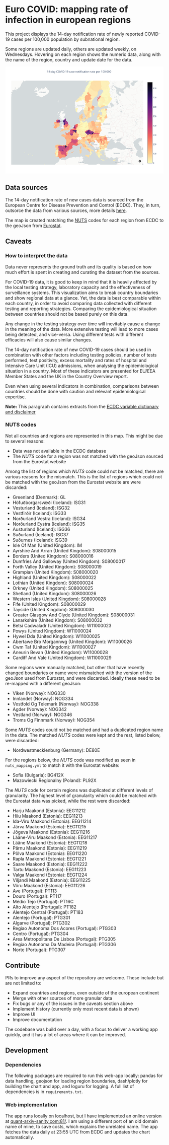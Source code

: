 # Euro COVID: mapping rate of infection in european regions

This project displays the 14-day notification rate of newly reported COVID-19 cases per 100,000 population by subnational region.

Some regions are updated daily, others are updated weekly, on Wednesdays. Hovering on each region shows the numeric data, along with the name of the region, country and update date for the data.

![user interface](https://github.com/pepicello/eurocovid/blob/master/assets/ui.png?raw=true)

## Data sources

The 14-day notification rate of new cases data is sourced from the European Centre for Disease Prevention and Control (ECDC). They, in turn, outsorce the data from various sources, more details [here](https://www.ecdc.europa.eu/en/covid-19/data-collection).

The map is created matching the [NUTS](https://en.wikipedia.org/wiki/Nomenclature_of_Territorial_Units_for_Statistics) codes for each region from ECDC to the geoJson from [Eurostat](https://ec.europa.eu/eurostat/web/gisco/geodata/reference-data/administrative-units-statistical-units/nuts).

## Caveats

### How to interpret the data
Data never represents the ground truth and its quality is based on how much effort is spent in creating and curating the dataset from the sources.

For COVID-19 data, it is good to keep in mind that it is heavily affected by the local testing strategy, laboratory capacity and the effectiveness of surveillance systems. This visualization aims to break country boundaries and show regional data at a glance. Yet, the data is best comparable within each country, in order to avoid comparing data collected with different testing and reporting strategies. Comparing the epidemiological situation between countries should not be based purely on this data.

Any change in the testing strategy over time will inevitably cause a change in the meaning of the data. More extensive testing will lead to more cases being detected, and vice-versa. Using different tests with different efficacies will also cause similar changes.

The 14-day notification rate of new COVID-19 cases should be used in combination with other factors including testing policies, number of tests performed, test positivity, excess mortality and rates of hospital and Intensive Care Unit (ICU) admissions, when analysing the epidemiological situation in a country. Most of these indicators are presented for EU/EEA Member States and the UK in the Country Overview report.

Even when using several indicators in combination, comparisons between countries should be done with caution and relevant epidemiological expertise.

**Note:** This paragraph contains extracts from the [ECDC variable dictionary and disclaimer](https://www.ecdc.europa.eu/sites/default/files/documents/2020-08-12_Variable_Dictionary_and_Disclaimer_subnational_weekly_data_0.pdf)

### NUTS codes

Not all countries and regions are represented in this map. This might be due to several reasons:
  - Data was not available in the ECDC database
  - The *NUTS* code for a region was not matched with the geoJson sourced from the Eurostat website

Among the list of regions which *NUTS* code could not be matched, there are various reasons for the mismatch.
This is the list of regions which could not be matched with the geoJson from the Eurostat website are were discarded:
  - Greenland (Denmark): GL
  - Höfuðborgarsvæði (Iceland): ISG31
  - Vesturland (Iceland): ISG32
  - Vestfirðir (Iceland): ISG33
  - Norðurland Vestra (Iceland): ISG34
  - Norðurland Eystra (Iceland): ISG35
  - Austurland (Iceland): ISG36
  - Suðurland (Iceland): ISG37
  - Suðurnes (Iceland): ISG39  
  - Isle Of Man (United Kingdom): IM
  - Ayrshire And Arran (United Kingdom): S08000015
  - Borders (United Kingdom): S08000016
  - Dumfries And Galloway (United Kingdom): S08000017
  - Forth Valley (United Kingdom): S08000019
  - Grampian (United Kingdom): S08000020
  - Highland (United Kingdom): S08000022
  - Lothian (United Kingdom): S08000024
  - Orkney (United Kingdom): S08000025
  - Shetland (United Kingdom): S08000026
  - Western Isles (United Kingdom): S08000028
  - Fife (United Kingdom): S08000029
  - Tayside (United Kingdom): S08000030
  - Greater Glasgow And Clyde (United Kingdom): S08000031
  - Lanarkshire (United Kingdom): S08000032
  - Betsi Cadwaladr (United Kingdom): W11000023
  - Powys (United Kingdom): W11000024
  - Hywel Dda (United Kingdom): W11000025
  - Abertawe Bro Morgannwg (United Kingdom): W11000026
  - Cwm Taf (United Kingdom): W11000027
  - Aneurin Bevan (United Kingdom): W11000028
  - Cardiff And Vale (United Kingdom): W11000029  

Some regions were manually matched, but other that have recently changed boundaries or name were mismatched with the version of the geoJson used from Eurostat, and were discarded. Ideally these need to be re-mapped with a different geoJson:
  - Viken (Norway): NOG330
  - Innlandet (Norway): NOG334
  - Vestfold Og Telemark (Norway): NOG338
  - Agder (Norway): NOG342
  - Vestland (Norway): NOG346
  - Troms Og Finnmark (Norway): NOG354

Some *NUTS* codes could not be matched and had a duplicated region name in the data. The matched *NUTS* codes were kept and the rest, listed below, were discarded:
  - Nordwestmecklenburg (Germany): DE80E

For the regions below, the *NUTS* code was modified as seen in `nuts_mapping.yml` to match it with the Eurostat website:
  - Sofia (Bulgaria): BG412X
  - Mazowiecki Regionalny (Poland): PL92X

The *NUTS* code for certain regions was duplicated at different levels of granularity. The highest level of granularity which could be matched with the Eurostat data was picked, while the rest were discarded:
  - Harju Maakond (Estonia): EEG11212
  - Hiiu Maakond (Estonia): EEG11213
  - Ida-Viru Maakond (Estonia): EEG11214
  - Järva Maakond (Estonia): EEG11215
  - Jõgeva Maakond (Estonia): EEG11216
  - Lääne-Viru Maakond (Estonia): EEG11217
  - Lääne Maakond (Estonia): EEG11218
  - Pärnu Maakond (Estonia): EEG11219
  - Põlva Maakond (Estonia): EEG11220
  - Rapla Maakond (Estonia): EEG11221
  - Saare Maakond (Estonia): EEG11222
  - Tartu Maakond (Estonia): EEG11223
  - Valga Maakond (Estonia): EEG11224
  - Viljandi Maakond (Estonia): EEG11225
  - Võru Maakond (Estonia): EEG11226
  - Ave (Portugal): PT113
  - Douro (Portugal): PT117
  - Médio Tejo (Portugal): PT16C
  - Alto Alentejo (Portugal): PT182
  - Alentejo Central (Portugal): PT183
  - Alentejo (Portugal): PTG301
  - Algarve (Portugal): PTG302
  - Regiao Autonoma Dos Acores (Portugal): PTG303
  - Centro (Portugal): PTG304
  - Area Metropolitana De Lisboa (Portugal): PTG305
  - Regiao Autonoma Da Madeira (Portugal): PTG306
  - Norte (Portugal): PTG307

## Contribute

PRs to improve any aspect of the repository are welcome. These include but are not limited to:
  - Expand countries and regions, even outside of the european continent
  - Merge with other sources of more granular data
  - Fix bugs or any of the issues in the caveats section above
  - Implement history (currently only most recent data is shown)
  - Improve UI
  - Improve documentation

The codebase was build over a day, with a focus to deliver a working app quickly, and it has a lot of areas where it can be improved.

## Development

### Dependencies

The following packages are required to run this web-app locally: pandas for data handling, geojson for loading region boundaries, dash/plotly for building the chart and app, and loguru for logging. A full list of dependencies is in `requirements.txt`.

### Web implementation

The app runs locally on localhost, but I have implemented an online version at [quant-arxiv-sanity.com:81/](http://quant-arxiv-sanity.com:81/). I am using a different port of an old domain name of mine, to save costs, which explains the unrelated name. The app fetches the data daily at 23:55 UTC from ECDC and updates the chart automatically.
